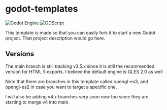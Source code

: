# godot-templates

![Godot Engine](https://img.shields.io/badge/GODOT-%23FFFFFF.svg?style=for-the-badge&logo=godot-engine)
![GDScript](https://img.shields.io/badge/GDScript-002E3B?style=for-the-badge)

This template is made so that you can easily fork it to start a new Godot project. That project description would go here.

## Versions

The main branch is still tracking v3.5.x since it is still the recommended version for HTML 5 exports.
I believe the default engine is GLES 2.0 as well

Note that there are branches in this template called opengl-es3, and opengl-es2 in case you want to target a specific one.

I will also be adding v4.x branches very soon now too since they are starting to merge v4 into main.
